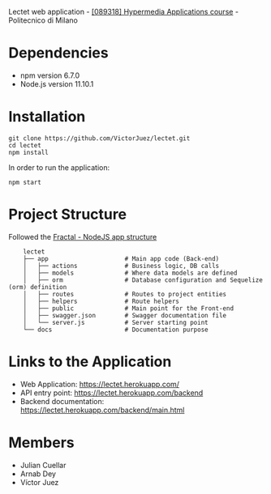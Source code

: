 Lectet web application - [[089318] Hypermedia Applications course](https://www11.ceda.polimi.it/schedaincarico/schedaincarico/controller/scheda_pubblica/SchedaPublic.do?&evn_default=evento&c_classe=691294&__pj0=0&__pj1=42dd37a872b1e163a2110d5ef6b528cc) - Politecnico di Milano


# Dependencies
- npm version 6.7.0
- Node.js version 11.10.1

# Installation

```shell
git clone https://github.com/VictorJuez/lectet.git
cd lectet
npm install
```

In order to run the application:

```shell
npm start
```

# Project Structure

Followed the [Fractal - NodeJS app structure](
https://codeburst.io/fractal-a-nodejs-app-structure-for-infinite-scale-d74dda57ee11)

```shell
    lectet
    ├── app                     # Main app code (Back-end)
    │   ├── actions             # Business logic, DB calls
    │   ├── models              # Where data models are defined
    │   ├── orm                 # Database configuration and Sequelize (orm) definition
    │   ├── routes              # Routes to project entities
    │   ├── helpers             # Route helpers
    │   ├── public              # Main point for the Front-end
    │   ├── swagger.json        # Swagger documentation file
    │   └── server.js           # Server starting point
    └── docs                    # Documentation purpose
```

# Links to the Application
- Web Application: https://lectet.herokuapp.com/
- API entry point: https://lectet.herokuapp.com/backend
- Backend documentation: https://lectet.herokuapp.com/backend/main.html

# Members
- Julian Cuellar
- Arnab Dey
- Víctor Juez
